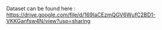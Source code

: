 Dataset can be found here : https://drive.google.com/file/d/169IaCEzmQGV6WufC2BD1-VKKGanfsw4N/view?usp=sharing
